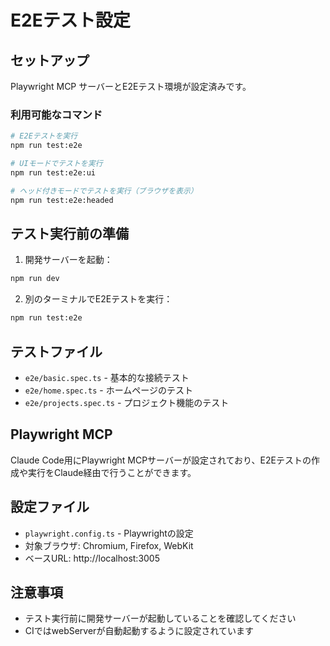 # E2Eテスト設定

## セットアップ

Playwright MCP サーバーとE2Eテスト環境が設定済みです。

### 利用可能なコマンド

```bash
# E2Eテストを実行
npm run test:e2e

# UIモードでテストを実行
npm run test:e2e:ui

# ヘッド付きモードでテストを実行（ブラウザを表示）
npm run test:e2e:headed
```

## テスト実行前の準備

1. 開発サーバーを起動：
```bash
npm run dev
```

2. 別のターミナルでE2Eテストを実行：
```bash
npm run test:e2e
```

## テストファイル

- `e2e/basic.spec.ts` - 基本的な接続テスト
- `e2e/home.spec.ts` - ホームページのテスト
- `e2e/projects.spec.ts` - プロジェクト機能のテスト

## Playwright MCP

Claude Code用にPlaywright MCPサーバーが設定されており、E2Eテストの作成や実行をClaude経由で行うことができます。

## 設定ファイル

- `playwright.config.ts` - Playwrightの設定
- 対象ブラウザ: Chromium, Firefox, WebKit
- ベースURL: http://localhost:3005

## 注意事項

- テスト実行前に開発サーバーが起動していることを確認してください
- CIではwebServerが自動起動するように設定されています